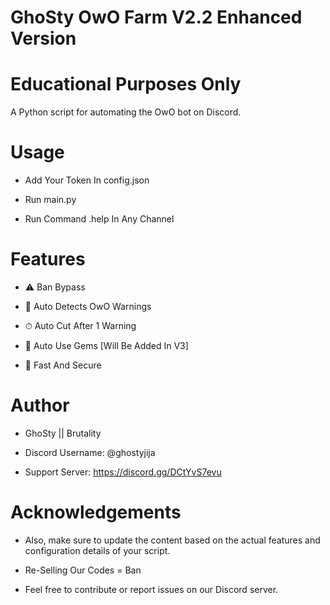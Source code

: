 # GhoSty OwO Farm V2.2 Enhanced Version

# Educational Purposes Only



A Python script for automating the OwO bot on Discord.



# Usage 

- Add Your Token In config.json

- Run main.py

- Run Command .help In Any Channel



# Features

- ⚠ Ban Bypass

- 🚨 Auto Detects OwO Warnings

- ⏱ Auto Cut After 1 Warning

- 💎 Auto Use Gems [Will Be Added In V3]

- 🏹 Fast And Secure



# Author

- GhoSty || Brutality 

- Discord Username: @ghostyjija

- Support Server: https://discord.gg/DCtYvS7evu



# Acknowledgements

- Also, make sure to update the content based on the actual features and configuration details of your script.

- Re-Selling Our Codes = Ban

- Feel free to contribute or report issues on our Discord server.
